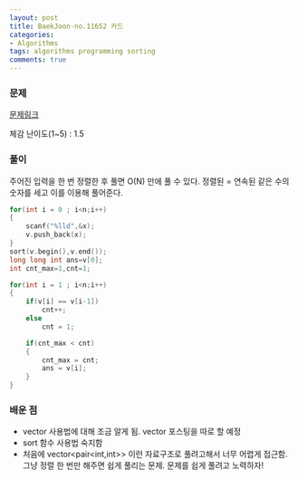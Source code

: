 ```yaml
---
layout: post
title: BaekJoon-no.11652 카드
categories:
- Algorithms
tags: algorithms programming sorting
comments: true
---
```


### 문제

[문제링크](https://www.acmicpc.net/problem/11652)

체감 난이도(1~5) : 1.5

### 풀이

주어진 입력을 한 번 정렬한 후 풀면 O(N) 만에 풀 수 있다.  정렬된 = 연속된 같은 수의 숫자를 세고 이를 이용해 풀어준다.



```c
for(int i = 0 ; i<n;i++)
{   
	scanf("%lld",&x);
	v.push_back(x);
}   
sort(v.begin(),v.end());
long long int ans=v[0];
int cnt_max=1,cnt=1;

for(int i = 1 ; i<n;i++)
{   
	if(v[i] == v[i-1])
		cnt++;
	else
		cnt = 1;

	if(cnt_max < cnt)
	{
		cnt_max = cnt;
		ans = v[i];
	}
}   
```

### 배운 점

- vector 사용법에 대해 조금 알게 됨. vector 포스팅을 따로 할 예정
- sort 함수 사용법 숙지함
- 처음에 vector<pair<int,int>> 이런 자료구조로 풀려고해서 너무 어렵게 접근함. 그냥 정렬 한 번만 해주면 쉽게 풀리는 문제. 문제를 쉽게 풀려고 노력하자!

